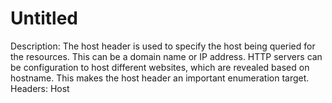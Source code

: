# Untitled

Description: The host header is used to specify the host being queried for the resources. This can be a domain name or IP address. HTTP servers can be configuration to host different websites, which are revealed based on hostname. This makes the host header an important enumeration target.
Headers: Host